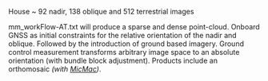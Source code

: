 House ~ 92 nadir, 138 oblique and 512 terrestrial images

mm_workFlow-AT.txt will produce a sparse and dense point-cloud. Onboard GNSS as initial constraints for the relative orientation of the nadir and oblique. Followed by the introduction of ground based imagery. Ground control measurement transforms arbitrary image space to an absolute orientation (with bundle block adjustment). Products include an orthomosaic _(with [MicMac](https://github.com/micmacIGN/micmac))_.
